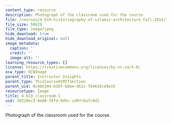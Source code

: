 ```yaml
---
content_type: resource
description: Photograph of the classroom used for the course.
file: /courses/4-619-historiography-of-islamic-architecture-fall-2014/3d228ec38e88f6fd9d5ccd97c6afc9d1_4-619_classroom-1.jpg
file_size: 58629
file_type: image/jpeg
hide_download: true
hide_download_original: null
image_metadata:
  caption: ''
  credit: ''
  image-alt: ''
learning_resource_types: []
license: https://creativecommons.org/licenses/by-nc-sa/4.0/
ocw_type: OCWImage
parent_title: Instructor Insights
parent_type: ThisCourseAtMITSection
parent_uid: 8c48d304-636f-b8ee-4b1c-f64610ce9e15
resourcetype: Image
title: 4-619_classroom-1
uid: 3d228ec3-8e88-f6fd-9d5c-cd97c6afc9d1
---
```

Photograph of the classroom used for the course.